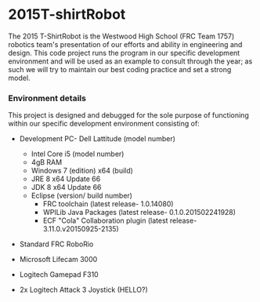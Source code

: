 # 2015T-shirtRobot
The 2015 T-ShirtRobot is the Westwood High School (FRC Team 1757) robotics team's presentation of our efforts and ability in engineering and design. 
This code project runs the program in our specific development environment and will be used as an example to consult through the year; as such we will try to maintain our best coding practice and set a strong model.

### Environment details
This project is designed and debugged for the sole purpose of functioning within our specific development environment consisting of:
  - Development PC- Dell Lattitude (model number)
    - Intel Core i5 (model number)
    - 4gB RAM
    - Windows 7 (edition) x64 (build)
    - JRE 8 x64 Update 66
    - JDK 8 x64 Update 66
    - Eclipse (version/ build number)
      - FRC toolchain (latest release- 1.0.14080)
      - WPILib Java Packages (latest release- 0.1.0.201502241928)
      - ECF "Cola" Collaboration plugin (latest release- 3.11.0.v20150925-2135)

- Standard FRC RoboRio
- Microsoft Lifecam 3000
- Logitech Gamepad F310
- 2x Logitech Attack 3 Joystick  (HELLO?)


